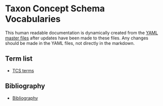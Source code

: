 # Taxon Concept Schema Vocabularies

This human readable documentation is dynamically created from the 
[YAML master files](../master) after updates have been made to these files. 
Any changes should be made in the YAML files, not directly in the markdown.

## Term list

- [TCS terms](./tcs-terms/)

## Bibliography

- [Bibliography](./bibliography/)
